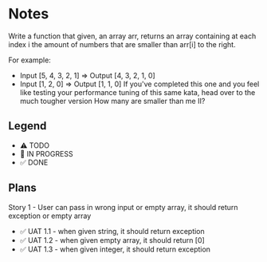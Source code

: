 # Notes

Write a function that given, an array arr, returns an array containing at each index i the amount of numbers that are smaller than arr[i] to the right.

For example:

* Input [5, 4, 3, 2, 1] => Output [4, 3, 2, 1, 0]
* Input [1, 2, 0] => Output [1, 1, 0]
If you've completed this one and you feel like testing your performance tuning of this same kata, head over to the much tougher version How many are smaller than me II?

## Legend
- ⚠ TODO
- 🚧 IN PROGRESS
- ✅ DONE

## Plans

Story 1 - User can pass in wrong input or empty array, it should return exception or empty array
 - ✅ UAT 1.1 - when given string, it should return exception
 - ✅ UAT 1.2 - when given empty array, it should return [0]
 - ✅ UAT 1.3 - when given integer, it should return exception